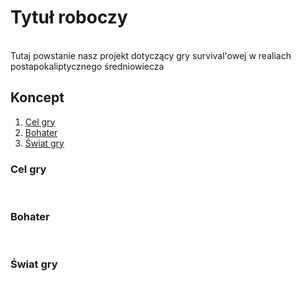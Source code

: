 <h1> Tytuł roboczy </h1> <br />
Tutaj powstanie nasz projekt dotyczący gry survival'owej w realiach postapokaliptycznego średniowiecza<br />

<h2>Koncept</h2>
<ol>
  <li><a href="#Cel">Cel gry</a></li>
  <li><a href="#Bohater">Bohater</a></li>
  <li><a href="Swiat">Świat gry</a></li>
</ol>

<h3><a name="Cel">Cel gry</a></h3><br />
<h3><a name="Bohater">Bohater</a></h3><br />
<h3><a name="Swiat">Świat gry</a></h3><br />
